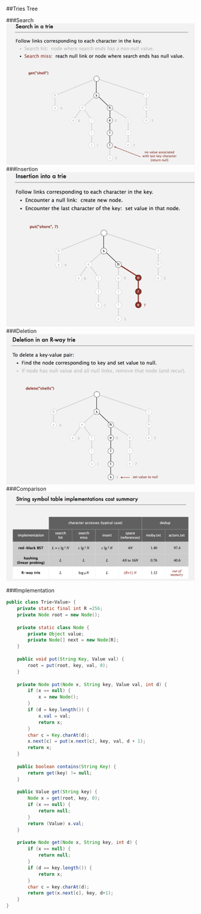 ##Tries Tree

###Search
![](../image/Trie-search.png)
###Insertion
![](../image/Trie-insertion.png)
###Deletion
![](../image/Trie-deletion.png)
###Comparison
![](../image/Trie-compare.png)

###Implementation
```java
public class Trie<Value> {
	private static final int R =256;
	private Node root = new Node();

	private static class Node {
		private Object value;
		private Node[] next = new Node[R];
	}

	public void put(String Key, Value val) {
		root = put(root, key, val, 0);
	}

	private Node put(Node x, String key, Value val, int d) {
		if (x == null) {
			x = new Node();
		}
		if (d = key.length()) {
			x.val = val;
			return x;
		}
		char c = Key.charAt(d);
		x.next[c] = put(x.next[c], key, val, d + 1);
		return x;
	}

	public boolean contains(String Key) {
		return get(key) != null;
	}

	public Value get(String key) {
		Node x = get(root, key, 0);
		if (x == null) {
			return null;
		}
		return (Value) x.val;
	}

	private Node get(Node x, String key, int d) {
		if (x == null) {
			return null;
		}
		if (d == key.length()) {
			return x;
		}
		char c = key.charAt(d);
		return get(x.next[c], key, d+1);
	}
}
```

